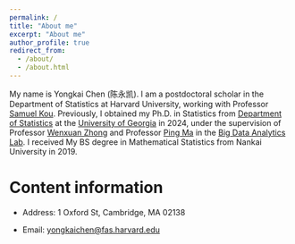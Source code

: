 ```yaml
---
permalink: /
title: "About me"
excerpt: "About me"
author_profile: true
redirect_from: 
  - /about/
  - /about.html
---
```


My name is Yongkai Chen (陈永凯). I am a postdoctoral scholar in the Department of Statistics at Harvard University, working with Professor [Samuel Kou](https://statistics.fas.harvard.edu/people/samuel-kou). Previously, I obtained my Ph.D. in Statistics from [Department of Statistics](https://www.stat.uga.edu/) at the [University of Georgia](https://www.uga.edu/) in 2024, under the supervision of Professor [Wenxuan Zhong](https://zhonglabuga.github.io/) and Professor [Ping Ma](https://bdalpingio.github.io/) in the [Big Data Analytics Lab](https://bigdata.uga.edu/).
I received My BS degree in Mathematical Statistics from Nankai University in 2019. 



Content information
======
* Address: 1 Oxford St, Cambridge, MA 02138

* Email: yongkaichen@fas.harvard.edu
